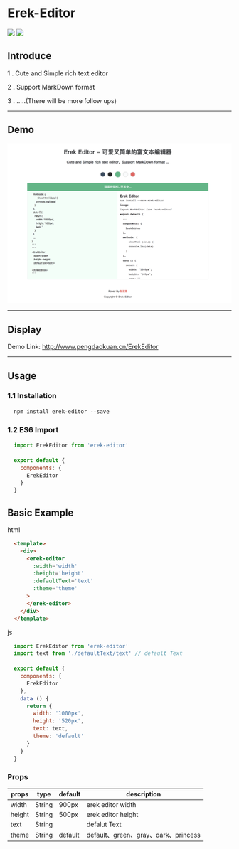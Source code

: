 # Erek-Editor

![](https://img.shields.io/badge/vue-2.5.2-blue.svg)
![](https://img.shields.io/badge/license-MIT-orange.svg)

## Introduce
1 . Cute and Simple rich text editor

2 . Support MarkDown format

3 . .....(There will be more follow ups)

------

## Demo

<img src='./logos.png'>

--------

## Display

Demo Link: http://www.pengdaokuan.cn/ErekEditor

---------

## Usage
### 1.1 Installation
```javascript
  npm install erek-editor --save
```
### 1.2 ES6 Import
```javascript
  import ErekEditor from 'erek-editor'
  
  export default {
    components: {
      ErekEditor
    }
  }
```

## Basic Example
html
```html
  <template>
    <div>
      <erek-editor
        :width='width'
        :height='height'
        :defaultText='text'
        :theme='theme'  
      >
      </erek-editor>
    </div>
  </template>
```

js
```javascript
  import ErekEditor from 'erek-editor'
  import text from './defaultText/text' // default Text

  export default {
    components: {
      ErekEditor
    },
    data () {
      return {
        width: '1000px',
        height: '520px',
        text: text,
        theme: 'default'
      }
    }
  }

```

### Props
props | type | default | description
---|---|---|---
width | String | 900px | erek editor width
height | String | 500px | erek editor height
text | String |  | defalut Text
theme | String | default | default、green、gray、dark、princess |
